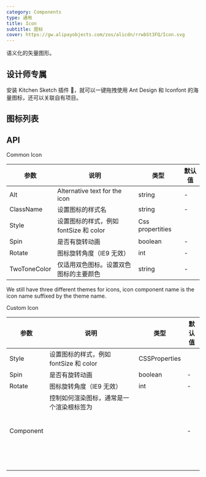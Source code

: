 ```yaml
---
category: Components
type: 通用
title: Icon
subtitle: 图标
cover: https://gw.alipayobjects.com/zos/alicdn/rrwbSt3FQ/Icon.svg
---
```


语义化的矢量图形。

## 设计师专属

安装 Kitchen Sketch 插件 💎，就可以一键拖拽使用 Ant Design 和 Iconfont 的海量图标，还可以关联自有项目。

## 图标列表



## API

Common Icon

| 参数             | 说明                                         | 类型          | 默认值    |
| ---------------- | -------------------------------------------- | ------------- | --------- |
| Alt | Alternative text for the icon | string | - |
| ClassName | 设置图标的样式名 |string         | -         |
| Style   | 设置图标的样式，例如 fontSize 和 color| Css propertities         |
| Spin | 是否有旋转动画 | boolean         |-       |
| Rotate |图标旋转角度（IE9 无效）| int  | -  |
| TwoToneColor |仅适用双色图标。设置双色图标的主要颜色| string  | -  |

We still have three different themes for icons, icon component name is the icon name suffixed by the theme name.

Custom Icon

| 参数             | 说明                                         | 类型          | 默认值    |
| ---------------- | -------------------------------------------- | ------------- | --------- |
| Style   | 设置图标的样式，例如 fontSize 和 color| CSSProperties         |
| Spin | 是否有旋转动画 | boolean         |-       |
| Rotate | 图标旋转角度（IE9 无效）| int  | -  |
| Component |控制如何渲染图标，通常是一个渲染根标签为 <svg> 的 React 组件|   | -  |
